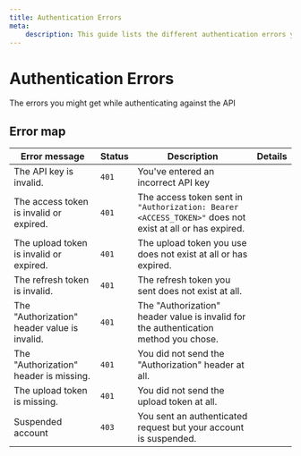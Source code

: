 ```yaml
---
title: Authentication Errors
meta: 
    description: This guide lists the different authentication errors you may encounter when using api.video.
---
```


# Authentication Errors

The errors you might get while authenticating against the API

## Error map

| Error message                                | Status | Description                                                                                             | Details |
| -------------------------------------------- | ------ | ------------------------------------------------------------------------------------------------------- | ------- |
| The API key is invalid.                      | `401`  | You've entered an incorrect API key                                                                     |         |
| The access token is invalid or expired.      | `401`  | The access token sent in `"Authorization: Bearer <ACCESS_TOKEN>"` does not exist at all or has expired. |         |
| The upload token is invalid or expired.      | `401`  | The upload token you use does not exist at all or has expired.                                          |         |
| The refresh token is invalid.                | `401`  | The refresh token you sent does not exist at all.                                                       |         |
| The "Authorization" header value is invalid. | `401`  | The "Authorization" header value is invalid for the authentication method you chose.                    |         |
| The "Authorization" header is missing.       | `401`  | You did not send the "Authorization" header at all.                                                     |         |
| The upload token is missing.                 | `401`  | You did not send the upload token at all.                                                               |         |
| Suspended account                            | `403`  | You sent an authenticated request but your account is suspended.                                        |         |
